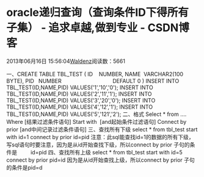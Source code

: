 
# oracle递归查询（查询条件ID下得所有子集） - 追求卓越,做到专业 - CSDN博客


2013年06月16日 15:56:04[Waldenz](https://me.csdn.net/enter89)阅读数：5661


一、CREATE TABLE TBL_TEST
(
ID    NUMBER,
NAME  VARCHAR2(100 BYTE),
PID   NUMBER                                  DEFAULT 0
)
INSERT INTO TBL_TEST(ID,NAME,PID) VALUES('1','10','0');
INSERT INTO TBL_TEST(ID,NAME,PID) VALUES('2','11','1');
INSERT INTO TBL_TEST(ID,NAME,PID) VALUES('3','20','0');
INSERT INTO TBL_TEST(ID,NAME,PID) VALUES('4','12','1');
INSERT INTO TBL_TEST(ID,NAME,PID) VALUES('5','121','2');
二、格式
Select * from …. Where [结果过滤条件语句]
Start with  [and起始条件过滤语句]
Connect by prior [and中间记录过滤条件语句]
三、查找所有下级
select * from tbl_test start with id=1 connect by prior id=pid
注意：此sql能查找id=1的数据的所有下级，写sql语句时要注意，因为是从id开始查找下级，所以connect by prior 子句的条件是         id=pid
四、查找所有上级
select * from tbl_test start with id=5 connect by prior pid=id
因为是从id开始查找上级，所以connect by prior 子句的条件是pid=d


